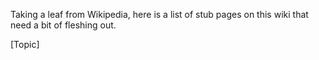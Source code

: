 Taking a leaf from Wikipedia, here is a list of stub pages on this wiki that need a bit of fleshing out.

[Topic]
